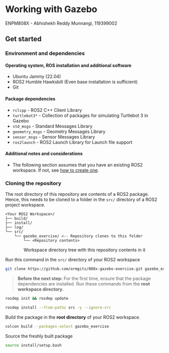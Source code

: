 # Working with Gazebo

ENPM808X - Abhishekh Reddy Munnangi, 119399002

## Get started

### Environment and dependencies

#### Operating system, ROS installation and additional software

- Ubuntu Jammy (22.04)
- ROS2 Humble Hawksbill (Even base installation is sufficient)
- Git

#### Package dependencies

- `rclcpp` - ROS2 C++ Client Library
- `turtlebot3*` - Collection of packages for simulating Turtlebot 3 in Gazebo
- `std_msgs` - Standard Messages Library
- `geometry_msgs` - Geometry Messages Library
- `sensor_msgs` - Sensor Messages Library
- `ros2launch` - ROS2 Launch Library for Launch file support

#### Additional notes and considerations

- The following section assumes that you have an existing ROS2 workspace. If not,
see [how to create one](https://docs.ros.org/en/humble/Tutorials/Beginner-Client-Libraries/Creating-A-Workspace/Creating-A-Workspace.html#create-a-new-directory).

### Cloning the repository

The root directory of this repository are contents of a ROS2 package. Hence,
this needs to be cloned to a folder in the `src/` directory of a ROS2 project
workspace.

```console
<Your ROS2 Workspace>/
├── build/
├── install/
├── log/
└── src/
    └── gazebo_exercise/ <-- Repository clones to this folder
        └── <Repository contents>
```

<p align="center">Workspace directory tree with this repository contents in it</p>

Run this command in the `src/` directory of your ROS2 workspace

```bash
git clone https://github.com/armgits/808x-gazebo-exercise.git gazebo_exercise
```

>**Before the next step:** For the first time, ensure that the package
> dependencies are installed. Run these commands from the **root workspace directory**.

```bash
rosdep init && rosdep update
```

```bash
rosdep install --from-paths src -y --ignore-src
```

Build the package in the **root directory** of your ROS2 workspace.

```bash
colcon build --packages-select gazebo_exercise
```

Source the freshly built package

```bash
source install/setup.bash
```

